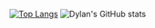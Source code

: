 [![Top Langs](https://github-readme-stats.vercel.app/api/top-langs/?username=dk6502)](https://github.com/anuraghazra/github-readme-stats)
![Dylan's GitHub stats](https://github-readme-stats.vercel.app/api?username=dk6502&hide=commits.contribs,prs)
